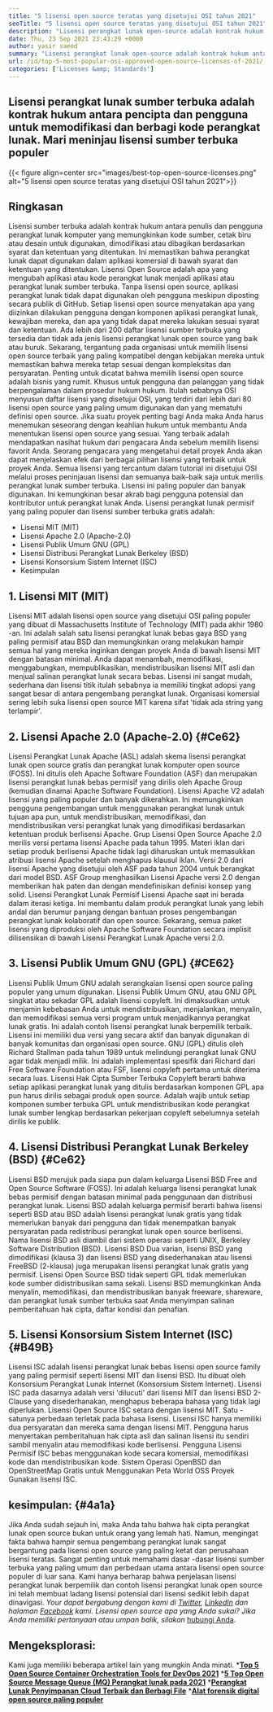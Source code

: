 ```yaml
---
title: "5 lisensi open source teratas yang disetujui OSI tahun 2021" 
seoTitle: "5 lisensi open source teratas yang disetujui OSI tahun 2021" 
description: "Lisensi perangkat lunak open-source adalah kontrak hukum antara pencipta dan pengguna untuk memodifikasi dan berbagi kode perangkat lunak. Mari Tinjau Lisensi Sumber Terbuka Populer" 
date: Thu, 23 Sep 2021 23:43:29 +0000
author: yasir saeed
summary: "Lisensi perangkat lunak open-source adalah kontrak hukum antara pencipta dan pengguna untuk memodifikasi dan berbagi kode perangkat lunak. Mari meninjau lisensi sumber terbuka populer" 
url: /id/top-5-most-popular-osi-approved-open-source-licenses-of-2021/
categories: ['Licenses &amp; Standards']
---
```


## Lisensi perangkat lunak sumber terbuka adalah kontrak hukum antara pencipta dan pengguna untuk memodifikasi dan berbagi kode perangkat lunak. Mari meninjau lisensi sumber terbuka populer

{{< figure align=center src="images/best-top-open-source-licenses.png" alt="5 lisensi open source teratas yang disetujui OSI tahun 2021">}}


## **Ringkasan**
Lisensi sumber terbuka adalah kontrak hukum antara penulis dan pengguna perangkat lunak komputer yang memungkinkan kode sumber, cetak biru atau desain untuk digunakan, dimodifikasi atau dibagikan berdasarkan syarat dan ketentuan yang ditentukan. Ini memastikan bahwa perangkat lunak dapat digunakan dalam aplikasi komersial di bawah syarat dan ketentuan yang ditentukan. Lisensi Open Source adalah apa yang mengubah aplikasi atau kode perangkat lunak menjadi aplikasi atau perangkat lunak sumber terbuka. Tanpa lisensi open source, aplikasi perangkat lunak tidak dapat digunakan oleh pengguna meskipun diposting secara publik di GitHub. Setiap lisensi open source menyatakan apa yang diizinkan dilakukan pengguna dengan komponen aplikasi perangkat lunak, kewajiban mereka, dan apa yang tidak dapat mereka lakukan sesuai syarat dan ketentuan.
Ada lebih dari 200 daftar lisensi sumber terbuka yang tersedia dan tidak ada jenis lisensi perangkat lunak open source yang baik atau buruk. Sekarang, tergantung pada organisasi untuk memilih lisensi open source terbaik yang paling kompatibel dengan kebijakan mereka untuk memastikan bahwa mereka tetap sesuai dengan kompleksitas dan persyaratan. Penting untuk dicatat bahwa memilih lisensi open source adalah bisnis yang rumit. Khusus untuk pengguna dan pelanggan yang tidak berpengalaman dalam prosedur hukum hukum. Itulah sebabnya OSI menyusun daftar lisensi yang disetujui OSI, yang terdiri dari lebih dari 80 lisensi open source yang paling umum digunakan dan yang mematuhi definisi open source.
Jika suatu proyek penting bagi Anda maka Anda harus menemukan seseorang dengan keahlian hukum untuk membantu Anda menentukan lisensi open source yang sesuai. Yang terbaik adalah mendapatkan nasihat hukum dari pengacara Anda sebelum memilih lisensi favorit Anda. Seorang pengacara yang mengetahui detail proyek Anda akan dapat menjelaskan efek dari berbagai pilihan lisensi yang terbaik untuk proyek Anda. Semua lisensi yang tercantum dalam tutorial ini disetujui OSI melalui proses peninjauan lisensi dan semuanya baik-baik saja untuk merilis perangkat lunak sumber terbuka. Lisensi ini paling populer dan banyak digunakan. Ini kemungkinan besar akrab bagi pengguna potensial dan kontributor untuk perangkat lunak Anda. Lisensi perangkat lunak permisif yang paling populer dan lisensi sumber terbuka gratis adalah:
  * Lisensi MIT (MIT)
  * Lisensi Apache 2.0 (Apache-2.0)
  * Lisensi Publik Umum GNU (GPL)
  * Lisensi Distribusi Perangkat Lunak Berkeley (BSD)
  * Lisensi Konsorsium Sistem Internet (ISC)
  * Kesimpulan

## 1. Lisensi MIT (MIT)
Lisensi MIT adalah lisensi open source yang disetujui OSI paling populer yang dibuat di Massachusetts Institute of Technology (MIT) pada akhir 1980 -an. Ini adalah salah satu lisensi perangkat lunak bebas gaya BSD yang paling permisif atau BSD dan memungkinkan orang melakukan hampir semua hal yang mereka inginkan dengan proyek Anda di bawah lisensi MIT dengan batasan minimal.
Anda dapat menambah, memodifikasi, menggabungkan, mempublikasikan, mendistribusikan lisensi MIT asli dan menjual salinan perangkat lunak secara bebas. Lisensi ini sangat mudah, sederhana dan lisensi titik itulah sebabnya ia memiliki tingkat adopsi yang sangat besar di antara pengembang perangkat lunak. Organisasi komersial sering lebih suka lisensi open source MIT karena sifat 'tidak ada string yang terlampir'.

## 2. Lisensi Apache 2.0 (Apache-2.0)   {#Ce62}
Lisensi Perangkat Lunak Apache (ASL) adalah skema lisensi perangkat lunak open source gratis dan perangkat lunak komputer open source (FOSS). Ini ditulis oleh Apache Software Foundation (ASF) dan merupakan lisensi perangkat lunak bebas permisif yang dirilis oleh Apache Group (kemudian dinamai Apache Software Foundation). Lisensi Apache V2 adalah lisensi yang paling populer dan banyak dikerahkan. Ini memungkinkan pengguna pengembangan untuk menggunakan perangkat lunak untuk tujuan apa pun, untuk mendistribusikan, memodifikasi, dan mendistribusikan versi perangkat lunak yang dimodifikasi berdasarkan ketentuan produk berlisensi Apache. Grup Lisensi Open Source Apache 2.0 merilis versi pertama lisensi Apache pada tahun 1995.
Materi iklan dari setiap produk berlisensi Apache tidak lagi diharuskan untuk memasukkan atribusi lisensi Apache setelah menghapus klausul iklan. Versi 2.0 dari lisensi Apache yang disetujui oleh ASF pada tahun 2004 untuk berangkat dari model BSD. ASF Group menghasilkan Lisensi Apache versi 2.0 dengan memberikan hak paten dan dengan mendefinisikan definisi konsep yang solid. Lisensi Perangkat Lunak Permisif Lisensi Apache saat ini berada dalam iterasi ketiga. Ini membantu dalam produk perangkat lunak yang lebih andal dan berumur panjang dengan bantuan proses pengembangan perangkat lunak kolaboratif dan open source. Sekarang, semua paket lisensi yang diproduksi oleh Apache Software Foundation secara implisit dilisensikan di bawah Lisensi Perangkat Lunak Apache versi 2.0.

## 3. Lisensi Publik Umum GNU (GPL)   {#CE62}
Lisensi Publik Umum GNU adalah serangkaian lisensi open source paling populer yang umum digunakan. Lisensi Publik Umum GNU, atau GNU GPL singkat atau sekadar GPL adalah lisensi copyleft. Ini dimaksudkan untuk menjamin kebebasan Anda untuk mendistribusikan, menjalankan, menyalin, dan memodifikasi semua versi program untuk menjadikannya perangkat lunak gratis. Ini adalah contoh lisensi perangkat lunak berpemilik terbaik. Lisensi ini memiliki dua versi yang secara aktif dan banyak digunakan di banyak komunitas dan organisasi open source.
GNU (GPL) ditulis oleh Richard Stallman pada tahun 1989 untuk melindungi perangkat lunak GNU agar tidak menjadi milik. Ini adalah implementasi spesifik dari Richard dari Free Software Foundation atau FSF, lisensi copyleft pertama untuk diterima secara luas. Lisensi Hak Cipta Sumber Terbuka Copyleft berarti bahwa setiap aplikasi perangkat lunak yang ditulis berdasarkan komponen GPL apa pun harus dirilis sebagai produk open source. Adalah wajib untuk setiap komponen sumber terbuka GPL untuk mendistribusikan kode perangkat lunak sumber lengkap berdasarkan pekerjaan copyleft sebelumnya setelah dirilis ke publik.

## 4. Lisensi Distribusi Perangkat Lunak Berkeley (BSD)   {#Ce62}
Lisensi BSD merujuk pada siapa pun dalam keluarga Lisensi BSD Free and Open Source Software (FOSS). Ini adalah keluarga lisensi perangkat lunak bebas permisif dengan batasan minimal pada penggunaan dan distribusi perangkat lunak. Lisensi BSD adalah keluarga permisif berarti bahwa lisensi seperti BSD atau BSD adalah lisensi perangkat lunak gratis yang tidak memerlukan banyak dari pengguna dan tidak menempatkan banyak persyaratan pada redistribusi perangkat lunak open source berlisensi.
Nama lisensi BSD asli diambil dari sistem operasi seperti UNIX, Berkeley Software Distribution (BSD). Lisensi BSD Dua varian, lisensi BSD yang dimodifikasi (klausa 3) dan lisensi BSD yang disederhanakan atau lisensi FreeBSD (2-klausa) juga merupakan lisensi perangkat lunak gratis yang permisif. Lisensi Open Source BSD tidak seperti GPL tidak memerlukan kode sumber didistribusikan sama sekali. Lisensi BSD memungkinkan Anda menyalin, memodifikasi, dan mendistribusikan banyak freeware, shareware, dan perangkat lunak sumber terbuka saat Anda menyimpan salinan pemberitahuan hak cipta, daftar kondisi dan penafian.

## 5. Lisensi Konsorsium Sistem Internet (ISC)   {#B49B}
Lisensi ISC adalah lisensi perangkat lunak bebas lisensi open source family yang paling permisif seperti lisensi MIT dan lisensi BSD. Itu dibuat oleh Konsorsium Perangkat Lunak Internet (Konsorsium Sistem Internet). Lisensi ISC pada dasarnya adalah versi 'dilucuti' dari lisensi MIT dan lisensi BSD 2-Clause yang disederhanakan, menghapus beberapa bahasa yang tidak lagi diperlukan.
Lisensi Open Source ISC setara dengan lisensi MIT. Satu -satunya perbedaan terletak pada bahasa lisensi. Lisensi ISC hanya memiliki dua persyaratan dan mereka sama dengan lisensi MIT. Pengguna harus menyertakan pemberitahuan hak cipta asli dan salinan lisensi itu sendiri sambil menyalin atau memodifikasi kode berlisensi. Pengguna Lisensi Permisif ISC bebas menggunakan kode secara komersial, memodifikasi kode dan mendistribusikan kode. Sistem Operasi OpenBSD dan OpenStreetMap Gratis untuk Menggunakan Peta World OSS Proyek Gunakan lisensi ISC.

## kesimpulan:   {#4a1a}
Jika Anda sudah sejauh ini, maka Anda tahu bahwa hak cipta perangkat lunak open source bukan untuk orang yang lemah hati. Namun, mengingat fakta bahwa hampir semua pengembang perangkat lunak sangat bergantung pada lisensi open source yang paling ketat dan perusahaan lisensi teratas. Sangat penting untuk memahami dasar -dasar lisensi sumber terbuka yang paling umum dan perbedaan utama antara lisensi open source populer di luar sana. Kami hanya berharap bahwa penjelasan lisensi perangkat lunak berpemilik dan contoh lisensi perangkat lunak open source ini telah membuat ladang lisensi potensial dari lisensi sedikit lebih dapat dinavigasi.
_Your dapat bergabung dengan kami di [Twitter][1], [LinkedIn][2] dan halaman [Facebook][3] kami. Lisensi open source apa yang Anda sukai? Jika Anda memiliki pertanyaan atau umpan balik, silakan_ [hubungi Anda][4].

## Mengeksplorasi:
Kami juga memiliki beberapa artikel lain yang mungkin Anda minati.
  ***[Top 5 Open Source Container Orchestration Tools for DevOps 2021][5]** 
  ***[5 Top Open Source Message Queue (MQ) Perangkat lunak pada 2021][6]** 
  ***[Perangkat Lunak Penyimpanan Cloud Terbaik dan Berbagi File][7]** 
  ***[Alat forensik digital open source paling populer][8]** 

  
[1]: https://twitter.com/containerize_co
[2]: https://www.linkedin.com/company/containerize/
[3]: http://facebook.com/containerize
[4]: mailto:yasir.saeed@aspose.com
[5]: https://blog.containerize.com/devops/top-5-open-source-container-orchestration-tools-for-devops-in-2021/
[6]: https://blog.containerize.com/message-queue-software/top-5-open-source-message-queue-software-in-2021/
[7]: https://products.containerize.com/backup-and-sync/
[8]: https://blog.containerize.com/digital-forensic-tools/top-5-open-source-digital-forensic-tools-in-2021/
